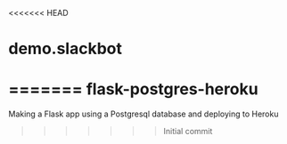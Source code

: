 <<<<<<< HEAD
# demo.slackbot
=======
flask-postgres-heroku
=====================

Making a Flask app using a Postgresql database and deploying to Heroku
>>>>>>> Initial commit
